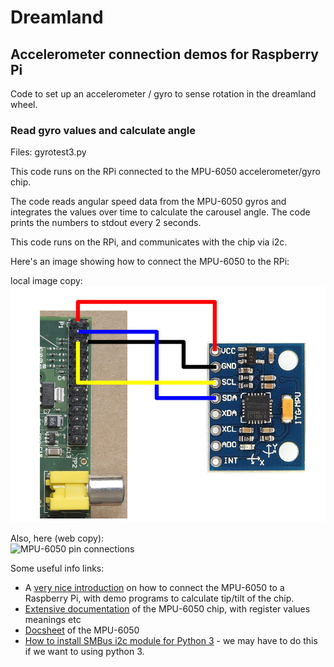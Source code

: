 Dreamland
=========
## Accelerometer connection demos for Raspberry Pi

Code to set up an accelerometer / gyro to sense rotation in the dreamland wheel. 

### Read gyro values and calculate angle

Files:
gyrotest3.py

This code runs on the RPi connected to the MPU-6050 accelerometer/gyro chip.

The code reads angular speed data from the MPU-6050 gyros and integrates the values over time to calculate the carousel angle. The code prints the numbers to stdout every 2 seconds.

This code runs on the RPi, and communicates with the chip via i2c. 

Here's an image showing how to connect the MPU-6050 to the RPi:  

local image copy:  
![MPU-6050 pin connections](IIC-to-6050.png)

Also, here (web copy):  
![MPU-6050 pin connections](http://3.bp.blogspot.com/-2604CaZam3k/UnlQY-50ejI/AAAAAAAAA3A/-UKwowAWSmA/s1600/IIC-to-6050.png)



Some useful info links:

- A [very nice introduction](http://blog.bitify.co.uk/2013/11/interfacing-raspberry-pi-and-mpu-6050.html) on how to connect the MPU-6050 to a Raspberry Pi, with demo programs to calculate tip/tilt of the chip.
- [Extensive documentation](http://www.i2cdevlib.com/devices/mpu6050#source) of the MPU-6050 chip, with register values meanings etc
- [Docsheet](https://www.olimex.com/Products/Modules/Sensors/MOD-MPU6050/resources/RM-MPU-60xxA_rev_4.pdf) of the MPU-6050
- [How to install SMBus i2c module for Python 3](http://www.linuxcircle.com/2015/05/03/how-to-install-smbus-i2c-module-for-python-3/) - we may have to do this if we want to using python 3.